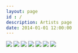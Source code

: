 ```yaml
---
layout: page
id : /
description: Artists page
date: 2014-01-01 12:00:00
---
```


<div>
  <div class="Slideshow">
    <img class="Slideshow-image u-imgResponsive" src="/images/slideshow-1.jpg"/>
    <img class="Slideshow-image u-imgResponsive" src="/images/slideshow-2.jpg"/>
    <img class="Slideshow-image u-imgResponsive" src="/images/slideshow-3.jpg"/>
    <img class="Slideshow-image u-imgResponsive" src="/images/slideshow-4.jpg"/>
    <img class="Slideshow-image u-imgResponsive" src="/images/slideshow-5.jpg"/>
    <img class="Slideshow-image u-imgResponsive" src="/images/slideshow-6.jpg"/>
    <img class="Slideshow-placeholder u-imgResponsive" src="/images/slideshow-1.jpg"/>
  </div>
</div>
